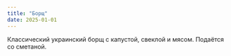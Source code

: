 ```yaml
---
title: "Борщ"
date: 2025-01-01
---
```

Классический украинский борщ с капустой, свеклой и мясом. Подаётся со сметаной.
